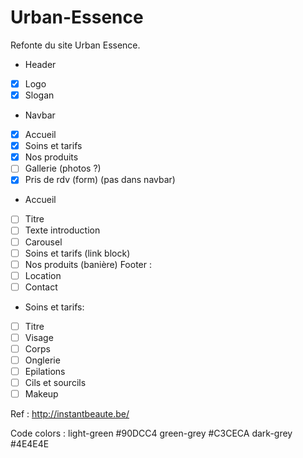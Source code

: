 # Urban-Essence
Refonte du site Urban Essence.

- Header 
- [X] Logo
- [X] Slogan

- Navbar 
- [X] Accueil
- [X] Soins et tarifs 
- [X] Nos produits 
- [ ] Gallerie (photos ?) 
- [X] Pris de rdv (form) (pas dans navbar)

- Accueil 
- [ ] Titre
- [ ] Texte introduction
- [ ] Carousel 
- [ ] Soins et tarifs (link block)
- [ ] Nos produits (banière)
Footer : 
- [ ] Location 
- [ ] Contact 

- Soins et tarifs: 
- [ ] Titre
- [ ] Visage
- [ ] Corps 
- [ ] Onglerie
- [ ] Epilations
- [ ] Cils et sourcils
- [ ] Makeup

Ref : http://instantbeaute.be/

Code colors : 
light-green #90DCC4
green-grey #C3CECA
dark-grey #4E4E4E
